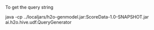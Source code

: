 To get the query string

java -cp ../localjars/h2o-genmodel.jar:ScoreData-1.0-SNAPSHOT.jar ai.h2o.hive.udf.QueryGenerator

